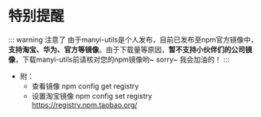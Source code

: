 # 特别提醒
::: warning 注意了
由于manyi-utils是个人发布，目前已发布至npm官方镜像中，**支持淘宝、华为、官方等镜像**。由于下载量等原因，**暂不支持小伙伴们的公司镜像**，下载manyi-utils前请核对您的npm镜像哟~ sorry~  我会加油的！
:::

- 附：
  - 查看镜像  npm config get registry
  - 设置淘宝镜像 npm config set registry https://registry.npm.taobao.org/